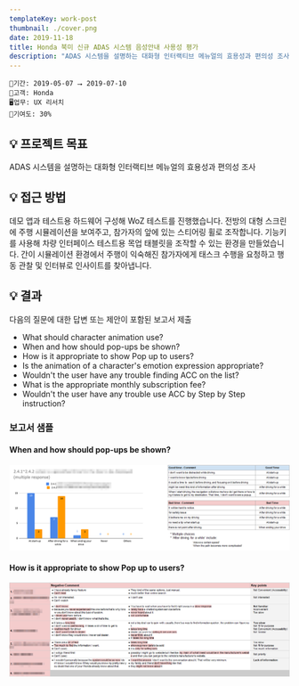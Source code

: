 ```yaml
---
templateKey: work-post
thumbnail: ./cover.png
date: 2019-11-18
title: Honda 북미 신규 ADAS 시스템 음성안내 사용성 평가
description: "ADAS 시스템을 설명하는 대화형 인터랙티브 메뉴얼의 효용성과 편의성 조사"
---
```

```
📅기간: 2019-05-07 ⭢ 2019-07-10
🤝고객: Honda
🖥️업무: UX 리서치
🎯기여도: 30%
```

## 💡 프로젝트 목표
ADAS 시스템을 설명하는 대화형 인터랙티브 메뉴얼의 효용성과 편의성 조사

## 💡 접근 방법
데모 앱과 테스트용 하드웨어 구성해 WoZ 테스트를 진행했습니다. 전방의 대형 스크린에 주행 시뮬레이션을 보여주고, 참가자의 앞에 있는 스티어링 휠로 조작합니다. 기능키를 사용해 차량 인터페이스 테스트용 목업 태블릿을 조작할 수 있는 환경을 만들었습니다.
간이 시뮬레이션 환경에서 주행이 익숙해진 참가자에게 태스크 수행을 요청하고 행동 관찰 및 인터뷰로 인사이트를 찾아냅니다.

## 💡 결과
다음의 질문에 대한 답변 또는 제안이 포함된 보고서 제출

- What should character animation use?
- When and how should pop-ups be shown?
- How is it appropriate to show Pop up to users?
- Is the animation of a character's emotion expression appropriate?
- Wouldn't the user have any trouble finding ACC on the list?
- What is the appropriate monthly subscription fee?
- Wouldn't the user have any trouble use ACC by Step by Step instruction?

### 보고서 샘플
#### When and how should pop-ups be shown?
![When and how should pop-ups be shown?](./UX-Study-Honda-NA-001.png)
#### How is it appropriate to show Pop up to users?
![How is it appropriate to show Pop up to users?](./UX-Study-Honda-NA-002.png)